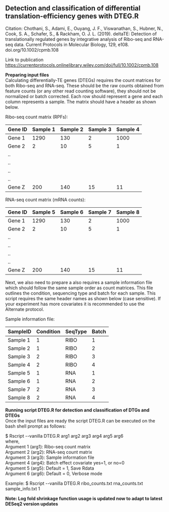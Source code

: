 ## Detection and classification of differential translation-efficiency genes with DTEG.R

Citation: Chothani, S., Adami, E., Ouyang, J. F., Viswanathan, S., Hubner, N., Cook, S. A., Schafer, S., & Rackham, O. J. L. (2019). deltaTE: Detection of translationally regulated genes by integrative analysis of Ribo-seq and RNA-seq data. Current Protocols in Molecular Biology, 129, e108. doi.org/10.1002/cpmb.108

Link to publication
https://currentprotocols.onlinelibrary.wiley.com/doi/full/10.1002/cpmb.108


**Preparing input files**  
Calculating differentially-TE genes (DTEGs) requires the count matrices for both Ribo-seq and RNA-seq. These should be the raw counts obtained from feature counts (or any other read counting software), they should not be normalized or batch corrected. Each row should represent a gene and each column represents a sample. The matrix should have a header as shown below.

Ribo-seq count matrix (RPFs): 

 | Gene ID | Sample 1 | Sample 2 | Sample 3 | Sample 4 |
 | --------|----------|----------|----------|----------|
 | Gene 1  | 1290     | 130      | 2	   | 1000     |
 | Gene 2  | 2	     | 10	| 5	   | 1	      |
 | ..	  |	     | 		|	   |	      |	
 | ..	  |	     | 		|	   |	      |	
 | ..	  |	     | 		|	   |	      |	
 | ..	  |	     | 		|	   |	      |	
 | Gene Z  | 200	     | 140	| 15	   | 11	      |


RNA-seq count matrix (mRNA counts): 

 | Gene ID | Sample 5 | Sample 6 | Sample 7 | Sample 8 |
 | --------|----------|----------|----------|----------|
 | Gene 1  | 1290     | 130      | 2	   | 1000     |
 | Gene 2  | 2	     | 10	| 5	   | 1	      |
 | ..	  |	     | 		|	   |	      |	
 | ..	  |	     | 		|	   |	      |	
 | ..	  |	     | 		|	   |	      |	
 | ..	  |	     | 		|	   |	      |	
 | Gene Z  | 200	     | 140	| 15	   | 11	      |


Next, we also need to prepare a also requires a sample information file which should follow the same sample order as count matrices. This file outlines the condition, sequencing type and batch for each sample. This script requires the same header names as shown below (case sensitive). If your experiment has more covariates it is recommended to use the Alternate protocol.

Sample information file:

 | SampleID | Condition | SeqType | Batch |
 | --------|----------|----------|----------|
 | Sample 1  | 1     | RIBO      | 1	   | 
 | Sample 2  | 1     | RIBO      | 2	   | 
 | Sample 3  | 2     | RIBO      | 3	   | 
 | Sample 4  | 2     | RIBO      | 4	   | 
 | Sample 5  | 1     | RNA      | 1	   | 
 | Sample 6  | 1     | RNA      | 2	   | 
 | Sample 7  | 2     | RNA      | 3	   | 
 | Sample 8  | 2     | RNA      | 4	   | 


**Running script DTEG.R for detection and classification of DTGs and DTEGs**  
Once the input files are ready the script DTEG.R can be executed on the bash shell prompt as follows:

$ Rscript --vanilla DTEG.R arg1 arg2 arg3 arg4 arg5 arg6  
where,  
      Argument 1 (arg1): Ribo-seq count matrix  
      Argument 2 (arg2): RNA-seq count matrix  
      Argument 3 (arg3): Sample information file  
      Argument 4 (arg4): Batch effect covariate yes=1, or no=0  
      Argument 5 (arg5): Default = 1, Save Rdata  
      Argument 6 (arg6): Default = 0, Verbose mode  

Example: 
$ Rscript --vanilla DTEG.R ribo_counts.txt rna_counts.txt sample_info.txt 1


**Note: Log fold shrinkage function usage is updated now to adapt to latest DESeq2 version updates**
